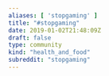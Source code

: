 ```yaml
---
aliases: [ 'stopgaming' ]
title: "#stopgaming"
date: 2019-01-02T21:48:09Z
draft: false
type: community
kind: "health_and_food"
subreddit: "stopgaming"
---
```

